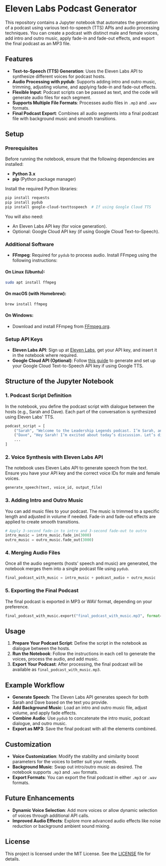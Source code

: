 # Eleven Labs Podcast Generator

This repository contains a Jupyter notebook that automates the generation of a podcast using various text-to-speech (TTS) APIs and audio processing techniques. You can create a podcast with distinct male and female voices, add intro and outro music, apply fade-in and fade-out effects, and export the final podcast as an MP3 file.

## Features

- **Text-to-Speech (TTS) Generation**: Uses the Eleven Labs API to synthesize different voices for podcast hosts.
- **Audio Processing with pydub**: Supports adding intro and outro music, trimming, adjusting volume, and applying fade-in and fade-out effects.
- **Flexible Input**: Podcast scripts can be passed as text, and the code will generate audio files for each segment.
- **Supports Multiple File Formats**: Processes audio files in `.mp3` and `.wav` formats.
- **Final Podcast Export**: Combines all audio segments into a final podcast file with background music and smooth transitions.

## Setup

### Prerequisites

Before running the notebook, ensure that the following dependencies are installed:

- **Python 3.x**
- **pip** (Python package manager)

Install the required Python libraries:

```bash
pip install requests
pip install pydub
pip install google-cloud-texttospeech  # If using Google Cloud TTS
```

You will also need:

- An Eleven Labs API key (for voice generation).
- Optional: Google Cloud API key (if using Google Cloud Text-to-Speech).

### Additional Software

- **FFmpeg**: Required for `pydub` to process audio. Install FFmpeg using the following instructions:

#### On Linux (Ubuntu):
```bash
sudo apt install ffmpeg
```

#### On macOS (with Homebrew):
```bash
brew install ffmpeg
```

#### On Windows:
- Download and install FFmpeg from [FFmpeg.org](https://ffmpeg.org/download.html).

### Setup API Keys

- **Eleven Labs API**: Sign up at [Eleven Labs](https://beta.elevenlabs.io/), get your API key, and insert it in the notebook where required.
- **Google Cloud API (Optional)**: Follow [this guide](https://cloud.google.com/text-to-speech/docs/quickstart-client-libraries) to generate and set up your Google Cloud Text-to-Speech API key if using Google TTS.

## Structure of the Jupyter Notebook

### 1. Podcast Script Definition

In the notebook, you define the podcast script with dialogue between the hosts (e.g., Sarah and Dave). Each part of the conversation is synthesized using Eleven Labs' TTS.

```python
podcast_script = [
    ("Sarah", "Welcome to the Leadership Legends podcast. I’m Sarah, and joining me is Dave."),
    ("Dave", "Hey Sarah! I’m excited about today’s discussion. Let’s dive in!"),
    ...
]
```

### 2. Voice Synthesis with Eleven Labs API

The notebook uses Eleven Labs API to generate speech from the text. Ensure you have your API key and the correct voice IDs for male and female voices.

```python
generate_speech(text, voice_id, output_file)
```

### 3. Adding Intro and Outro Music

You can add music files to your podcast. The music is trimmed to a specific length and adjusted in volume if needed. Fade-in and fade-out effects are applied to create smooth transitions.

```python
# Apply 3-second fade-in to intro and 3-second fade-out to outro
intro_music = intro_music.fade_in(3000)
outro_music = outro_music.fade_out(3000)
```

### 4. Merging Audio Files

Once all the audio segments (hosts' speech and music) are generated, the notebook merges them into a single podcast file using `pydub`.

```python
final_podcast_with_music = intro_music + podcast_audio + outro_music
```

### 5. Exporting the Final Podcast

The final podcast is exported in MP3 or WAV format, depending on your preference.

```python
final_podcast_with_music.export("final_podcast_with_music.mp3", format="mp3")
```

## Usage

1. **Prepare Your Podcast Script**: Define the script in the notebook as dialogue between the hosts.
2. **Run the Notebook**: Follow the instructions in each cell to generate the voices, process the audio, and add music.
3. **Export Your Podcast**: After processing, the final podcast will be available as `final_podcast_with_music.mp3`.

## Example Workflow

- **Generate Speech**: The Eleven Labs API generates speech for both Sarah and Dave based on the text you provide.
- **Add Background Music**: Load an intro and outro music file, adjust volume, and apply fade effects.
- **Combine Audio**: Use `pydub` to concatenate the intro music, podcast dialogue, and outro music.
- **Export as MP3**: Save the final podcast with all the elements combined.

## Customization

- **Voice Customization**: Modify the stability and similarity boost parameters for the voices to better suit your needs.
- **Background Music**: Swap out intro/outro music as desired. The notebook supports `.mp3` and `.wav` formats.
- **Export Formats**: You can export the final podcast in either `.mp3` or `.wav` formats.

## Future Enhancements

- **Dynamic Voice Selection**: Add more voices or allow dynamic selection of voices through additional API calls.
- **Improved Audio Effects**: Explore more advanced audio effects like noise reduction or background ambient sound mixing.

## License

This project is licensed under the MIT License. See the [LICENSE](LICENSE) file for details.

